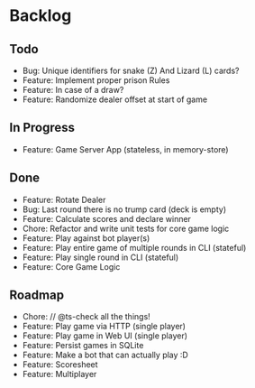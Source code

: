 # Backlog

## Todo
- Bug: Unique identifiers for snake (Z) And Lizard (L) cards?
- Feature: Implement proper prison Rules
- Feature: In case of a draw?
- Feature: Randomize dealer offset at start of game

## In Progress
- Feature: Game Server App (stateless, in memory-store)

## Done
- Feature: Rotate Dealer
- Bug: Last round there is no trump card (deck is empty)
- Feature: Calculate scores and declare winner
- Chore: Refactor and write unit tests for core game logic
- Feature: Play against bot player(s)
- Feature: Play entire game of multiple rounds in CLI (stateful)
- Feature: Play single round in CLI (stateful)
- Feature: Core Game Logic

## Roadmap 
- Chore: // @ts-check all the things!
- Feature: Play game via HTTP (single player)
- Feature: Play game in Web UI (single player)
- Feature: Persist games in SQLite
- Feature: Make a bot that can actually play :D
- Feature: Scoresheet
- Feature: Multiplayer
